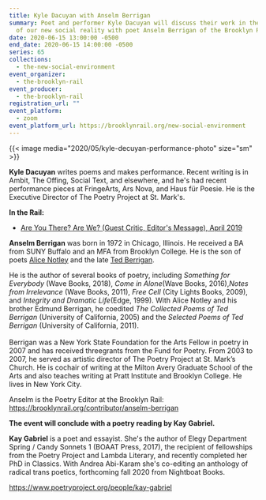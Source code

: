 ```yaml
---
title: Kyle Dacuyan with Anselm Berrigan
summary: Poet and performer Kyle Dacuyan will discuss their work in the context
  of our new social reality with poet Anselm Berrigan of the Brooklyn Rail.
date: 2020-06-15 13:00:00 -0500
end_date: 2020-06-15 14:00:00 -0500
series: 65
collections:
  - the-new-social-environment
event_organizer:
  - the-brooklyn-rail
event_producer:
  - the-brooklyn-rail
registration_url: ""
event_platform:
  - zoom
event_platform_url: https://brooklynrail.org/new-social-environment
---
```

{{< image media="2020/05/kyle-decuyan-performance-photo" size="sm" >}}

**Kyle Dacuyan** writes poems and makes performance. Recent writing is in Ambit, The Offing, Social Text, and elsewhere, and he's had recent performance pieces at FringeArts, Ars Nova, and Haus für Poesie. He is the Executive Director of The Poetry Project at St. Mark's.

**In the Rail:**

* [Are You There? Are We? (Guest Critic, Editor's Message), April 2019](https://brooklynrail.org/2019/04/editorsmessage/Are-You-There-Are-We)

**Anselm Berrigan** was born in 1972 in Chicago, Illinois. He received a BA from SUNY Buffalo and an MFA from Brooklyn College. He is the son of poets [Alice Notley](https://www.poets.org/node/44618) and the late [Ted Berrigan](https://www.poets.org/node/44394).

He is the author of several books of poetry, including *Something for Everybody* (Wave Books, 2018), *Come in Alone*(Wave Books, 2016),*Notes from Irrelevance* (Wave Books, 2011), *Free Cell* (City Lights Books, 2009), and *Integrity and Dramatic Life*(Edge, 1999). With Alice Notley and his brother Edmund Berrigan, he coedited *The Collected Poems of Ted Berrigan* (University of California, 2005) and the *Selected Poems of Ted Berrigan* (University of California, 2011).\
\
Berrigan was a New York State Foundation for the Arts Fellow in poetry in 2007 and has received threegrants from the Fund for Poetry. From 2003 to 2007, he served as artistic director of The Poetry Project at St. Mark’s Church. He is cochair of writing at the Milton Avery Graduate School of the Arts and also teaches writing at Pratt Institute and Brooklyn College. He lives in New York City.

Anselm is the Poetry Editor at the Brooklyn Rail: <https://brooklynrail.org/contributor/anselm-berrigan>

**The event will conclude with a poetry reading by Kay Gabriel.**

**Kay Gabriel** is a poet and essayist. She's the author of Elegy Department Spring / Candy Sonnets 1 (BOAAT Press, 2017), the recipient of fellowships from the Poetry Project and Lambda Literary, and recently completed her PhD in Classics. With Andrea Abi-Karam she's co-editing an anthology of radical trans poetics, forthcoming fall 2020 from Nightboat Books.

<https://www.poetryproject.org/people/kay-gabriel>
